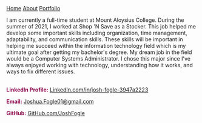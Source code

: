 
<title>Josh Fogle | Portfolio</title>

<div class="navbar">
  <a href="/">Home</a>
  <a href="/about">About</a>
  <a href="/portfolio">Portfolio</a>
</div>

<p>I am currently a full-time student at Mount Aloysius College. During the summer of 2021, I worked at Shop 'N Save as a Stocker. This job helped me develop some important skills including organization, time management, adaptability, and
communication skills. These skills will be important in helping me succeed within the information technology field which is my ultimate goal after getting my bachelor's degree. My dream job in the field would be a Computer Systems Administrator. I chose this major since I've always enjoyed working with technology, understanding how it works, and ways to fix different issues.</p>

<br>

<p style="display:inline;color:#8d0b4e"><strong>LinkedIn Profile:</strong>
  <a href="https://www.linkedin.com/in/josh-fogle-3947a2223/" target="_blank">LinkedIn.com/in/josh-fogle-3947a2223</a>
</p>

<p style="color:#8d0b4e"><strong>Email:</strong>
  <a href="mailto:joshua.fogle01@gmail.com"> Joshua.Fogle01@gmail.com</a>
</p>

<p style="display:inline;color:#8d0b4e"><strong> GitHub:</strong>
  <a href="https://github.com/JoshFogle" target="_blank">GitHub.com/JoshFogle</a>
</p>
